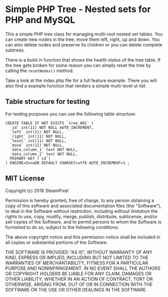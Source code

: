 # Simple PHP Tree - Nested sets for PHP and MySQL
This a simple PHP tree class for managing multi-root nested set tables. 
You can create new nodes in the tree, move them left, right, up and down. 
You can also delete nodes and preserve its children or you can delete complete subtrees. 

There is a build in function that shows the health status of the tree table.
If the tree gets broken for some reason you can simply reset the tree by calling the ```resetNodes()``` method. 

Take a look at the index.php file for a full feature example. 
There you will also find a example function that renders a simple multi-level ul-list.

## Table structure for testing
For testing purposes you can use the following table structure:
```
CREATE TABLE IF NOT EXISTS `tree_001` (
  `id` int(11) NOT NULL AUTO_INCREMENT,
  `left` int(11) NOT NULL,
  `right` int(11) NOT NULL,
  `level` int(11) NOT NULL,
  `move` int(11) NOT NULL,
  `data_column_1` text NOT NULL,
  `data_column_2` text NOT NULL,
  PRIMARY KEY (`id`)
) ENGINE=InnoDB DEFAULT CHARSET=utf8 AUTO_INCREMENT=1 ;
```

## MIT License

Copyright (c) 2018 SteamPixel

Permission is hereby granted, free of charge, to any person obtaining a copy
of this software and associated documentation files (the "Software"), to deal
in the Software without restriction, including without limitation the rights
to use, copy, modify, merge, publish, distribute, sublicense, and/or sell
copies of the Software, and to permit persons to whom the Software is
furnished to do so, subject to the following conditions:

The above copyright notice and this permission notice shall be included in all
copies or substantial portions of the Software.

THE SOFTWARE IS PROVIDED "AS IS", WITHOUT WARRANTY OF ANY KIND, EXPRESS OR
IMPLIED, INCLUDING BUT NOT LIMITED TO THE WARRANTIES OF MERCHANTABILITY,
FITNESS FOR A PARTICULAR PURPOSE AND NONINFRINGEMENT. IN NO EVENT SHALL THE
AUTHORS OR COPYRIGHT HOLDERS BE LIABLE FOR ANY CLAIM, DAMAGES OR OTHER
LIABILITY, WHETHER IN AN ACTION OF CONTRACT, TORT OR OTHERWISE, ARISING FROM,
OUT OF OR IN CONNECTION WITH THE SOFTWARE OR THE USE OR OTHER DEALINGS IN THE
SOFTWARE.